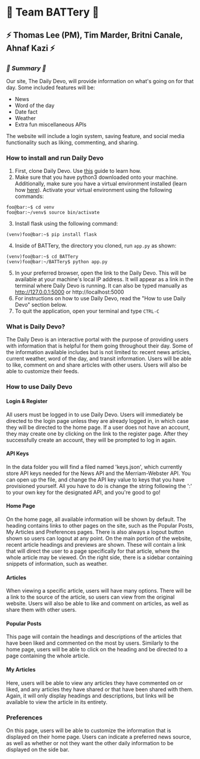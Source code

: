 
# :battery: Team BATTery :battery:

## :zap: Thomas Lee (PM), Tim Marder, Britni Canale, Ahnaf Kazi :zap:


### *:page_with_curl: Summary :page_with_curl:*

Our site, The Daily Devo, will provide information on what's going on for that day. Some included features will be:
- News
- Word of the day
- Date fact
- Weather
- Extra fun miscellaneous APIs

The website will include a login system, saving feature, and social media functionality such as liking, commenting, and sharing.

### How to install and run Daily Devo ###

1. First, clone Daily Devo. Use <a href ="https://help.github.com/articles/cloning-a-repository/">this</a> guide to learn how.
2. Make sure that you have python3 downloaded onto your machine. Additionally, make sure you have a virtual environment installed (learn how <a href = "https://docs.python.org/3/library/venv.html">here</a>). Activate your virtual environment using the following commands:
```
foo@bar:~$ cd venv
foo@bar:~/venv$ source bin/activate
```
3. Install flask using the following command:
```
(venv)foo@bar:~$ pip install flask
```
4. Inside of BATTery, the directory you cloned, run ```app.py``` as shown:
```
(venv)foo@bar:~$ cd BATTery
(venv)foo@bar:~/BATTery$ python app.py
```
5. In your preferred browser, open the link to the Daily Devo. This will be available at your machine's local IP address. It will appear as a link in the terminal where Daily Devo is running. It can also be typed manually as http://127.0.0.1:5000 or http://localhost:5000
6. For instructions on how to use Daily Devo, read the "How to use Daily Devo" section below.
7. To quit the application, open your terminal and type ```CTRL-C```

### What is Daily Devo? ###
The Daily Devo is an interactive portal with the purpose of providing users with information that is helpful for them going throughout their day. Some of the information available includes but is not limited to: recent news articles, current weather, word of the day, and transit information. Users will be able to like, comment on and share articles with other users. Users will also be able to customize their feeds.

### How to use Daily Devo ###
#### Login & Register ####
All users must be logged in to use Daily Devo. Users will immediately be directed to the login page unless they are already logged in, in which case they will be directed to the home page. If a user does not have an account, they may create one by clicking on the link to the register page. After they successfully create an account, they will be prompted to log in again.

#### API Keys ####
In the data folder you will find a filed named 'keys.json', which currently store API keys needed for the News API and the Merriam-Webster API. You can open up the file, and change the API key value to keys that you have provisioned yourself. All you have to do is change the string following the ':' to your own key for the designated API, and you're good to go!

#### Home Page ####
On the home page, all available information will be shown by default. The heading contains links to other pages on the site, such as the Popular Posts, My Articles and Preferences pages. There is also always a logout button shown so users can logout at any point. On the main portion of the website, recent article headings and previews are shown. These will contain a link that will direct the user to a page specifically for that article, where the whole article may be viewed. On the right side, there is a sidebar containing snippets of information, such as weather.

#### Articles ####
When viewing a specific article, users will have many options. There will be a link to the source of the article, so users can view from the original website. Users will also be able to like and comment on articles, as well as share them with other users.

#### Popular Posts ####
This page will contain the headings and descriptions of the articles that have been liked and commented on the most by users. Similarly to the home page, users will be able to click on the heading and be directed to a page containing the whole article.

#### My Articles ####
Here, users will be able to view any articles they have commented on or liked, and any articles they have shared or that have been shared with them. Again, it will only display headings and descriptions, but links will be available to view the article in its entirety.

### Preferences ####
On this page, users will be able to customize the information that is displayed on their home page. Users can indicate a preferred news source, as well as whether or not they want the other daily information to be displayed on the side bar.
